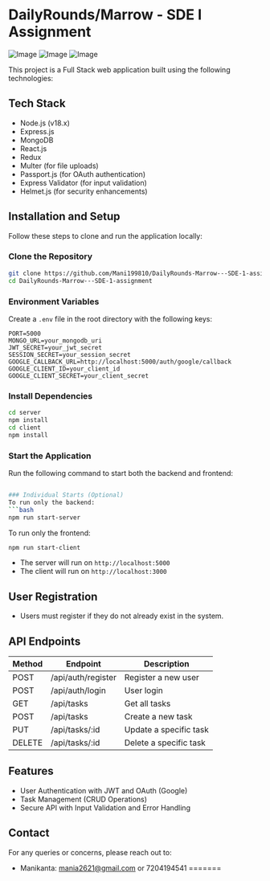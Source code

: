 # DailyRounds/Marrow - SDE I Assignment
![Image](https://github.com/user-attachments/assets/b204175e-b58b-420c-8179-aa5279cbc790)
![Image](https://github.com/user-attachments/assets/2f79d214-7259-4a6f-9d9d-97ebb3a193bb)
![Image](https://github.com/user-attachments/assets/d1ca3171-042e-4eb3-ada4-6dad7e35d054)



This project is a Full Stack web application built using the following technologies:

## Tech Stack

- Node.js (v18.x)
- Express.js
- MongoDB
- React.js
- Redux
- Multer (for file uploads)
- Passport.js (for OAuth authentication)
- Express Validator (for input validation)
- Helmet.js (for security enhancements)

## Installation and Setup

Follow these steps to clone and run the application locally:

### Clone the Repository
```bash
git clone https://github.com/Mani199810/DailyRounds-Marrow---SDE-1-assignment.git
cd DailyRounds-Marrow---SDE-1-assignment
```
### Environment Variables
Create a `.env` file in the root directory with the following keys:
```
PORT=5000
MONGO_URL=your_mongodb_uri
JWT_SECRET=your_jwt_secret
SESSION_SECRET=your_session_secret
GOOGLE_CALLBACK_URL=http://localhost:5000/auth/google/callback
GOOGLE_CLIENT_ID=your_client_id
GOOGLE_CLIENT_SECRET=your_client_secret
```

### Install Dependencies
```bash
cd server
npm install
cd client
npm install
```


### Start the Application
Run the following command to start both the backend and frontend:
```bash

### Individual Starts (Optional)
To run only the backend:
```bash
npm run start-server
```

To run only the frontend:
```bash
npm run start-client
```
- The server will run on `http://localhost:5000`
- The client will run on `http://localhost:3000`

## User Registration

- Users must register if they do not already exist in the system.

## API Endpoints

| Method | Endpoint           | Description            |
|--------|--------------------|------------------------|
| POST   | /api/auth/register | Register a new user    |
| POST   | /api/auth/login    | User login             |
| GET    | /api/tasks         | Get all tasks          |
| POST   | /api/tasks         | Create a new task      |
| PUT    | /api/tasks/:id     | Update a specific task |
| DELETE | /api/tasks/:id     | Delete a specific task |

## Features

-  User Authentication with JWT and OAuth (Google)
-  Task Management (CRUD Operations)
-  Secure API with Input Validation and Error Handling

## Contact

For any queries or concerns, please reach out to:
- Manikanta: [mania2621@gmail.com](mailto:mania2621@gmail.com) or 7204194541
=======
